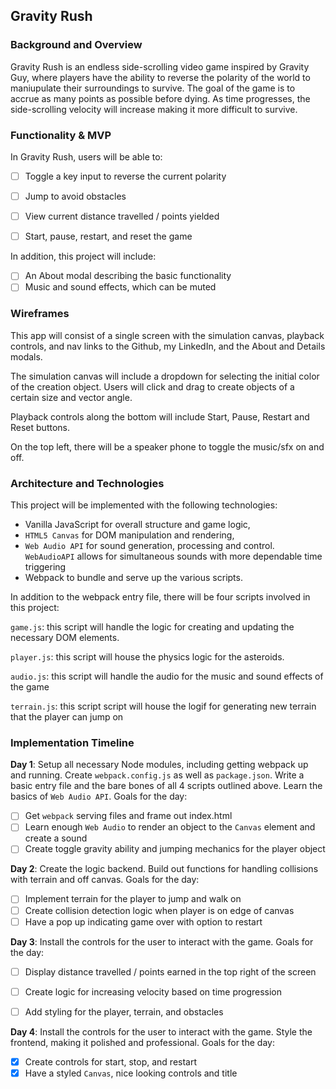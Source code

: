 ## Gravity Rush

### Background and Overview

Gravity Rush is an endless side-scrolling video game inspired by Gravity Guy, where players have the ability to reverse the polarity of the world to maniupulate their surroundings to survive. The goal of the game is to accrue as many points as possible before dying. As time progresses, the side-scrolling velocity will increase making it more difficult to survive.

### Functionality & MVP  

In Gravity Rush, users will be able to:

- [ ] Toggle a key input to reverse the current polarity
- [ ] Jump to avoid obstacles
- [ ] View current distance travelled / points yielded
- [ ] Start, pause, restart, and reset the game


In addition, this project will include:

- [ ] An About modal describing the basic functionality
- [ ] Music and sound effects, which can be muted

### Wireframes

This app will consist of a single screen with the simulation canvas, playback controls, and nav links to the Github, my LinkedIn, and the About and Details modals.  

The simulation canvas will include a dropdown for selecting the initial color of the creation object. Users will click and drag to create objects of a certain size and vector angle.

Playback controls along the bottom will include Start, Pause, Restart and Reset buttons.

On the top left, there will be a speaker phone to toggle the music/sfx on and off.

### Architecture and Technologies

This project will be implemented with the following technologies:

- Vanilla JavaScript for overall structure and game logic,
- `HTML5 Canvas` for DOM manipulation and rendering,
- `Web Audio API` for sound generation, processing and control. `WebAudioAPI` allows for simultaneous sounds with more dependable time triggering
- Webpack to bundle and serve up the various scripts.

In addition to the webpack entry file, there will be four scripts involved in this project:

`game.js`: this script will handle the logic for creating and updating the necessary DOM elements.

`player.js`: this script will house the physics logic for the asteroids.

`audio.js`: this script will handle the audio for the music and sound effects of the game

`terrain.js`: this script script will house the logif for generating new terrain that the player can jump on


### Implementation Timeline

**Day 1**: Setup all necessary Node modules, including getting webpack up and running.  Create `webpack.config.js` as well as `package.json`.  Write a basic entry file and the bare bones of all 4 scripts outlined above.  Learn the basics of `Web Audio API`.  Goals for the day:

- [ ] Get `webpack` serving files and frame out index.html
- [ ] Learn enough `Web Audio` to render an object to the `Canvas` element and create a sound
- [ ] Create toggle gravity ability and jumping mechanics for the player object

**Day 2**: Create the logic backend. Build out functions for handling collisions with terrain and off canvas. Goals for the day:

- [ ] Implement terrain for the player to jump and walk on
- [ ] Create collision detection logic when player is on edge of canvas
- [ ] Have a pop up indicating game over with option to restart

**Day 3**: Install the controls for the user to interact with the game. Goals for the day:
- [ ] Display distance travelled / points earned in the top right of the screen
- [ ] Create logic for increasing velocity based on time progression
- [ ] Add styling for the player, terrain, and obstacles


**Day 4**: Install the controls for the user to interact with the game. Style the frontend, making it polished and professional. Goals for the day:

- [x] Create controls for start, stop, and restart
- [x] Have a styled `Canvas`, nice looking controls and title

